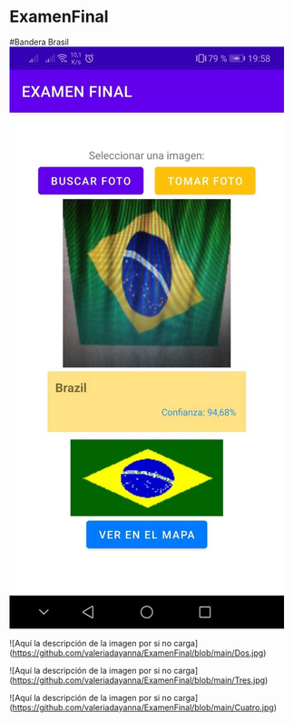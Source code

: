 # ExamenFinal
#Bandera Brasil
![img](https://github.com/valeriadayanna/ExamenFinal/blob/main/Uno.jpg)

![Aquí la descripción de la imagen por si no carga]
(https://github.com/valeriadayanna/ExamenFinal/blob/main/Dos.jpg)

![Aquí la descripción de la imagen por si no carga]
(https://github.com/valeriadayanna/ExamenFinal/blob/main/Tres.jpg)

![Aquí la descripción de la imagen por si no carga]
(https://github.com/valeriadayanna/ExamenFinal/blob/main/Cuatro.jpg)
